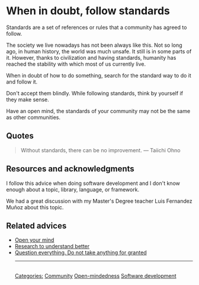 # When in doubt, follow standards

Standards are a set of references or rules that a community has agreed to follow.

The society we live nowadays has not been always like this. Not so long ago, in human history, the world was much unsafe. It still is in some parts of it. However, thanks to civilization and having standards, humanity has reached the stability with which most of us currently live.

When in doubt of how to do something, search for the standard way to do it and follow it.

Don't accept them blindly. While following standards, think by yourself if they make sense.

Have an open mind, the standards of your community may not be the same as other communities.

## Quotes

> Without standards, there can be no improvement. — Taiichi Ohno

## Resources and acknowledgments

I follow this advice when doing software development and I don't know enough about a topic, library, language, or framework.

We had a great discussion with my Master's Degree teacher Luis Fernandez Muñoz about this topic.

## Related advices

- [Open your mind](Open%20your%20mind/index.md)
- [Research to understand better](Research%20to%20understand%20better/index.md)
- [Question everything. Do not take anything for granted](Question%20everything.%20Do%20not%20take%20anything%20for%20granted/index.md)<hr/><br/>[Categories:](Categories/index.md) [Community](Categories/Community.md) [Open-mindedness](Categories/Open-mindedness.md) [Software development](Categories/Software%20development.md)